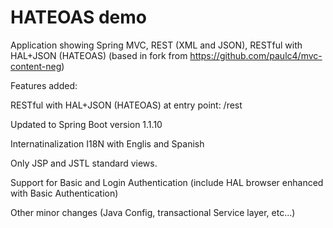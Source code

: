 HATEOAS demo
============

Application showing Spring MVC, REST (XML and JSON), RESTful with HAL+JSON (HATEOAS)
(based in fork from https://github.com/paulc4/mvc-content-neg)

Features added:

RESTful with HAL+JSON (HATEOAS) at entry point: /rest

Updated to Spring Boot version 1.1.10

Internatinalization I18N with Englis and Spanish

Only JSP and JSTL standard views. 

Support for Basic and Login Authentication 
(include HAL browser enhanced with Basic Authentication)

Other minor changes (Java Config, transactional Service layer, etc...)
